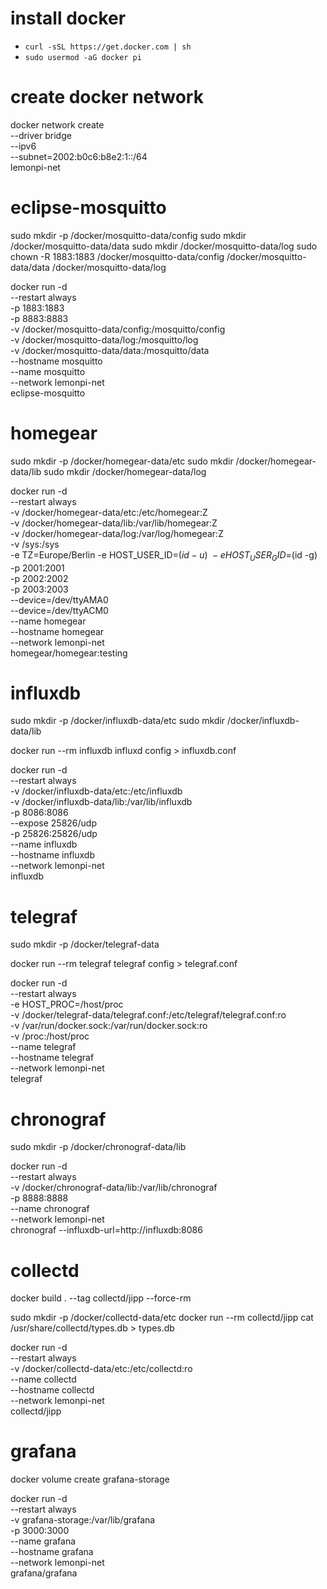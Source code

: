 # install docker
 - `curl -sSL https://get.docker.com | sh`
 - `sudo usermod -aG docker pi`


# create docker network
docker network create \
 --driver bridge \
 --ipv6 \
 --subnet=2002:b0c6:b8e2:1::/64 \
 lemonpi-net


# eclipse-mosquitto

sudo mkdir -p /docker/mosquitto-data/config
sudo mkdir /docker/mosquitto-data/data
sudo mkdir /docker/mosquitto-data/log
sudo chown -R 1883:1883 /docker/mosquitto-data/config /docker/mosquitto-data/data /docker/mosquitto-data/log

docker run -d \
 --restart always \
 -p 1883:1883 \
 -p 8883:8883 \
 -v /docker/mosquitto-data/config:/mosquitto/config \
 -v /docker/mosquitto-data/log:/mosquitto/log \
 -v /docker/mosquitto-data/data:/mosquitto/data \
 --hostname mosquitto \
 --name mosquitto \
 --network lemonpi-net \
 eclipse-mosquitto


# homegear

sudo mkdir -p /docker/homegear-data/etc
sudo mkdir /docker/homegear-data/lib
sudo mkdir /docker/homegear-data/log

docker run -d \
 --restart always \
 -v /docker/homegear-data/etc:/etc/homegear:Z \
 -v /docker/homegear-data/lib:/var/lib/homegear:Z \
 -v /docker/homegear-data/log:/var/log/homegear:Z \
 -v /sys:/sys \
 -e TZ=Europe/Berlin -e HOST_USER_ID=$(id -u) \
 -e HOST_USER_GID=$(id -g) \
 -p 2001:2001 \
 -p 2002:2002 \
 -p 2003:2003 \
 --device=/dev/ttyAMA0 \
 --device=/dev/ttyACM0 \
 --name homegear \
 --hostname homegear \
 --network lemonpi-net \
 homegear/homegear:testing


# influxdb

sudo mkdir -p /docker/influxdb-data/etc
sudo mkdir /docker/influxdb-data/lib

docker run --rm influxdb influxd config > influxdb.conf

docker run -d \
 --restart always \
 -v /docker/influxdb-data/etc:/etc/influxdb \
 -v /docker/influxdb-data/lib:/var/lib/influxdb \
 -p 8086:8086 \
 --expose 25826/udp \
 -p 25826:25826/udp \
 --name influxdb \
 --hostname influxdb \
 --network lemonpi-net \
 influxdb


# telegraf

sudo mkdir -p /docker/telegraf-data

docker run --rm telegraf telegraf config > telegraf.conf

docker run -d \
 --restart always \
 -e HOST_PROC=/host/proc \
 -v /docker/telegraf-data/telegraf.conf:/etc/telegraf/telegraf.conf:ro \
 -v /var/run/docker.sock:/var/run/docker.sock:ro \
 -v /proc:/host/proc \
 --name telegraf \
 --hostname telegraf \
 --network lemonpi-net \
 telegraf


# chronograf

sudo mkdir -p /docker/chronograf-data/lib

docker run -d \
 --restart always \
 -v /docker/chronograf-data/lib:/var/lib/chronograf \
 -p 8888:8888 \
 --name chronograf \
 --network lemonpi-net \
 chronograf --influxdb-url=http://influxdb:8086


# collectd

docker build . --tag collectd/jipp --force-rm

sudo mkdir -p /docker/collectd-data/etc
docker run --rm collectd/jipp cat /usr/share/collectd/types.db > types.db

docker run -d \
 --restart always \
 -v /docker/collectd-data/etc:/etc/collectd:ro \
 --name collectd \
 --hostname collectd \
 --network lemonpi-net \
 collectd/jipp


# grafana

docker volume create grafana-storage

docker run -d \
 --restart always \
 -v grafana-storage:/var/lib/grafana \
 -p 3000:3000 \
 --name grafana \
 --hostname grafana \
 --network lemonpi-net \
 grafana/grafana
